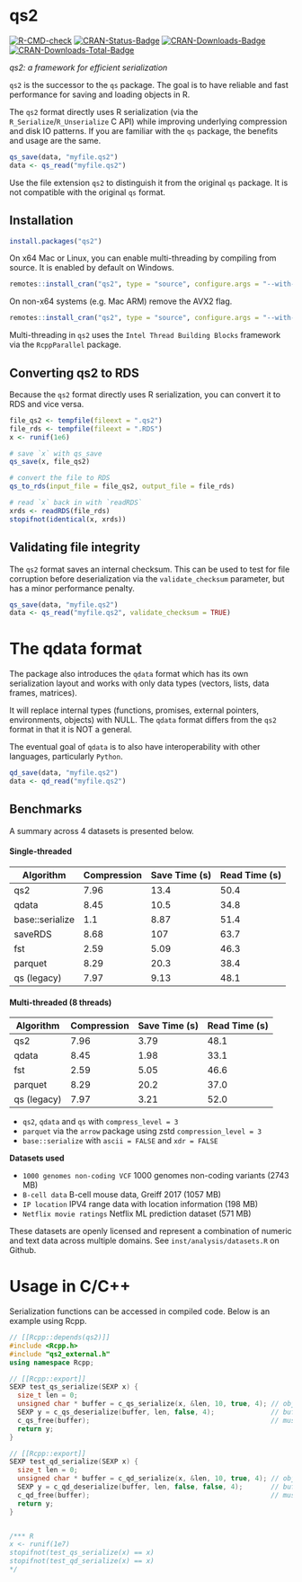 qs2
================

[![R-CMD-check](https://github.com/qsbase/qs2/workflows/R-CMD-check/badge.svg)](https://github.com/qsbase/qs2/actions)
[![CRAN-Status-Badge](https://www.r-pkg.org/badges/version/qs2)](https://cran.r-project.org/package=qs2)
[![CRAN-Downloads-Badge](https://cranlogs.r-pkg.org/badges/qs2)](https://cran.r-project.org/package=qs2)
[![CRAN-Downloads-Total-Badge](https://cranlogs.r-pkg.org/badges/grand-total/qs2)](https://cran.r-project.org/package=qs2)

*qs2: a framework for efficient serialization*

`qs2` is the successor to the `qs` package. The goal is to have reliable
and fast performance for saving and loading objects in R.

The `qs2` format directly uses R serialization (via the
`R_Serialize`/`R_Unserialize` C API) while improving underlying
compression and disk IO patterns. If you are familiar with the `qs`
package, the benefits and usage are the same.

``` r
qs_save(data, "myfile.qs2")
data <- qs_read("myfile.qs2")
```

Use the file extension `qs2` to distinguish it from the original `qs`
package. It is not compatible with the original `qs` format.

## Installation

``` r
install.packages("qs2")
```

On x64 Mac or Linux, you can enable multi-threading by compiling from
source. It is enabled by default on Windows.

``` r
remotes::install_cran("qs2", type = "source", configure.args = "--with-TBB --with-simd=AVX2")
```

On non-x64 systems (e.g. Mac ARM) remove the AVX2 flag.

``` r
remotes::install_cran("qs2", type = "source", configure.args = "--with-TBB")
```

Multi-threading in `qs2` uses the `Intel Thread Building Blocks`
framework via the `RcppParallel` package.

## Converting qs2 to RDS

Because the `qs2` format directly uses R serialization, you can convert
it to RDS and vice versa.

``` r
file_qs2 <- tempfile(fileext = ".qs2")
file_rds <- tempfile(fileext = ".RDS")
x <- runif(1e6)

# save `x` with qs_save
qs_save(x, file_qs2)

# convert the file to RDS
qs_to_rds(input_file = file_qs2, output_file = file_rds)

# read `x` back in with `readRDS`
xrds <- readRDS(file_rds)
stopifnot(identical(x, xrds))
```

## Validating file integrity

The `qs2` format saves an internal checksum. This can be used to test
for file corruption before deserialization via the `validate_checksum`
parameter, but has a minor performance penalty.

``` r
qs_save(data, "myfile.qs2")
data <- qs_read("myfile.qs2", validate_checksum = TRUE)
```

# The qdata format

The package also introduces the `qdata` format which has its own
serialization layout and works with only data types (vectors, lists,
data frames, matrices).

It will replace internal types (functions, promises, external pointers,
environments, objects) with NULL. The `qdata` format differs from the
`qs2` format in that it is NOT a general.

The eventual goal of `qdata` is to also have interoperability with other
languages, particularly `Python`.

``` r
qd_save(data, "myfile.qs2")
data <- qd_read("myfile.qs2")
```

## Benchmarks

A summary across 4 datasets is presented below.

#### Single-threaded

| Algorithm       | Compression | Save Time (s) | Read Time (s) |
| --------------- | ----------- | ------------- | ------------- |
| qs2             | 7.96        | 13.4          | 50.4          |
| qdata           | 8.45        | 10.5          | 34.8          |
| base::serialize | 1.1         | 8.87          | 51.4          |
| saveRDS         | 8.68        | 107           | 63.7          |
| fst             | 2.59        | 5.09          | 46.3          |
| parquet         | 8.29        | 20.3          | 38.4          |
| qs (legacy)     | 7.97        | 9.13          | 48.1          |

#### Multi-threaded (8 threads)

| Algorithm   | Compression | Save Time (s) | Read Time (s) |
| ----------- | ----------- | ------------- | ------------- |
| qs2         | 7.96        | 3.79          | 48.1          |
| qdata       | 8.45        | 1.98          | 33.1          |
| fst         | 2.59        | 5.05          | 46.6          |
| parquet     | 8.29        | 20.2          | 37.0          |
| qs (legacy) | 7.97        | 3.21          | 52.0          |

  - `qs2`, `qdata` and `qs` with `compress_level = 3`
  - `parquet` via the `arrow` package using zstd `compression_level = 3`
  - `base::serialize` with `ascii = FALSE` and `xdr = FALSE`

**Datasets used**

  - `1000 genomes non-coding VCF` 1000 genomes non-coding variants (2743
    MB)
  - `B-cell data` B-cell mouse data, Greiff 2017 (1057 MB)
  - `IP location` IPV4 range data with location information (198 MB)
  - `Netflix movie ratings` Netflix ML prediction dataset (571 MB)

These datasets are openly licensed and represent a combination of
numeric and text data across multiple domains. See
`inst/analysis/datasets.R` on Github.

# Usage in C/C++

Serialization functions can be accessed in compiled code. Below is an
example using Rcpp.

``` cpp
// [[Rcpp::depends(qs2)]]
#include <Rcpp.h>
#include "qs2_external.h"
using namespace Rcpp;

// [[Rcpp::export]]
SEXP test_qs_serialize(SEXP x) {
  size_t len = 0;
  unsigned char * buffer = c_qs_serialize(x, &len, 10, true, 4); // object, buffer length, compress_level, shuffle, nthreads
  SEXP y = c_qs_deserialize(buffer, len, false, 4);              // buffer, buffer length, validate_checksum, nthreads
  c_qs_free(buffer);                                             // must manually free buffer
  return y;
}

// [[Rcpp::export]]
SEXP test_qd_serialize(SEXP x) {
  size_t len = 0;
  unsigned char * buffer = c_qd_serialize(x, &len, 10, true, 4); // object, buffer length, compress_level, shuffle, nthreads
  SEXP y = c_qd_deserialize(buffer, len, false, false, 4);       // buffer, buffer length, use_alt_rep, validate_checksum, nthreads
  c_qd_free(buffer);                                             // must manually free buffer
  return y;
}


/*** R
x <- runif(1e7)
stopifnot(test_qs_serialize(x) == x)
stopifnot(test_qd_serialize(x) == x)
*/
```

